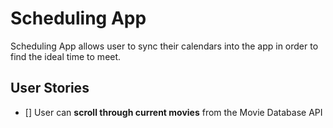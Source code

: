 # Scheduling App

Scheduling App allows user to sync their calendars into the app in order to find the ideal time to meet.

## User Stories

* [] User can **scroll through current movies** from the Movie Database API
